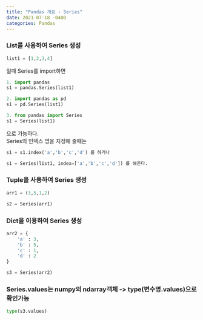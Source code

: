 ```yaml
---
title: "Pandas 개요 - Series"
date: 2021-07-18 -0400
categories: Pandas
---
```

### List를 사용하여 Series 생성
```python
list1 = [1,2,3,4]
```
일때 Series를 import하면  
```python
1. import pandas
s1 = pandas.Series(list1)
```
```python
2. import pandas as pd
s1 = pd.Series(list1)
```
```python
3. from pandas import Series
s1 = Series(list1)
```
으로 가능하다.  
Series의 인덱스 명을 지정해 줄때는
```python
s1 = s1.index('a','b','c','d') 를 하거나  
```
```python
s1 = Series(list1, index=['a','b','c','d']) 를 해준다.
```
### Tuple을 사용하여 Series 생성
```python
arr1 = (3,5,1,2)

s2 = Series(arr1)
```
### Dict을 이용하여 Series 생성
```python
arr2 = {
    'a' : 3,
    'b' : 5,
    'c' : 1,
    'd' : 2
}

s3 = Series(arr2)
```
### Series.values는 numpy의 ndarray객체 -> type(변수명.values)으로 확인가능
```python
type(s3.values)
```
